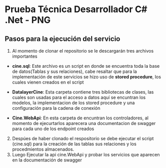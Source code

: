 # Prueba Técnica Desarrollador C# .Net - PNG

## Pasos para la ejecución del servicio

1. Al momento de clonar el repositorio se le descargarán tres archivos importantes

  * **cine.sql**: Este archivo es un script en donde se encuentra toda la base de datos(Tablas y sus relaciones), cabe resaltar que para la implementación de este             servicios se hizo uso de **stored procedure**, los cuales vienen creados en el script
  
  *  **DatalayerCine**: Esta carpeta contiene tres bibliotecas de clases, las cuales son usadas para el acceso a datos aquí se encuntran los modelos, la implementacion        de los stored procedure y una configuración para la cadena de conexión
  
  *  **Cine.WebApi**: En esta carpeta de encuntran los controladores, al momento de ejecurtarlos aparecera una documentacion de swagger para cada uno de los endpoint          creados
  
2. Despúes de haber clonado el respositorio se debe ejecutar el script (cine.sql) para la creación de las tablas sus relaciones y los procedmientos almacenados.
3. Luego Ejecutar la api cine.WebApi y probar los servicios que aparecen en la documentación de swagger
 


